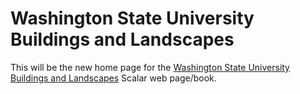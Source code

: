 # Washington State University Buildings and Landscapes

This will be the new home page for the [Washington State University Buildings and Landscapes](https://cdsc.libraries.wsu.edu/scalar/wsu-buildings-landscapes/index) Scalar web page/book.
